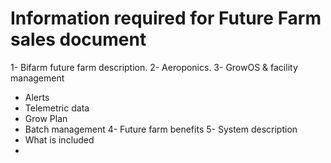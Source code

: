 # Information required for Future Farm sales document

1- Bifarm future farm description.
2- Aeroponics.
3- GrowOS & facility management
  - Alerts
  - Telemetric data
  - Grow Plan
  - Batch management
4- Future farm benefits
5- System description
  - What is included
  - 
  


